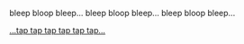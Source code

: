 bleep bloop bleep... bleep bloop bleep... bleep bloop bleep...

[...tap tap tap tap tap tap...](../tapbwe/tapbwe.md)